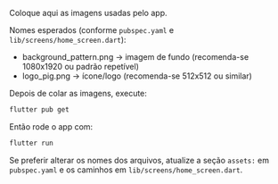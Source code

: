 Coloque aqui as imagens usadas pelo app.

Nomes esperados (conforme `pubspec.yaml` e `lib/screens/home_screen.dart`):
- background_pattern.png  -> imagem de fundo (recomenda-se 1080x1920 ou padrão repetível)
- logo_pig.png            -> ícone/logo (recomenda-se 512x512 ou similar)

Depois de colar as imagens, execute:

```powershell
flutter pub get
```

Então rode o app com:

```powershell
flutter run
```

Se preferir alterar os nomes dos arquivos, atualize a seção `assets:` em `pubspec.yaml` e os caminhos em `lib/screens/home_screen.dart`.